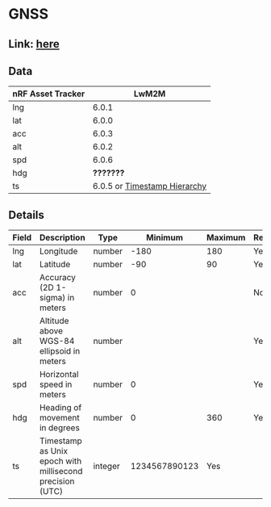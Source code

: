 # GNSS

## Link: [here](https://github.com/NordicSemiconductor/asset-tracker-cloud-docs/blob/saga/docs/cloud-protocol/Reported.ts)

## Data

| nRF Asset Tracker | LwM2M                                                                                                                                  |
| ----------------- | -------------------------------------------------------------------------------------------------------------------------------------- |
| lng               | 6.0.1                                                                                                                                  |
| lat               | 6.0.0                                                                                                                                  |
| acc               | 6.0.3                                                                                                                                  |
| alt               | 6.0.2                                                                                                                                  |
| spd               | 6.0.6                                                                                                                                  |
| hdg               | **???????**                                                                                                                            |
| ts                | 6.0.5 or [Timestamp Hierarchy](https://github.com/MLopezJ/asset-tracker-cloud-coiote-azure-converter-js/tree/saga#timestamp-hierarchy) |

## Details

| Field | Description                                              | Type    | Minimum       | Maximum | Required |
| ----- | -------------------------------------------------------- | ------- | ------------- | ------- | -------- |
| lng   | Longitude                                                | number  | -180          | 180     | Yes      |
| lat   | Latitude                                                 | number  | -90           | 90      | Yes      |
| acc   | Accuracy (2D 1-sigma) in meters                          | number  | 0             |         | No       |
| alt   | Altitude above WGS-84 ellipsoid in meters                | number  |               |         | Yes      |
| spd   | Horizontal speed in meters                               | number  | 0             |         | Yes      |
| hdg   | Heading of movement in degrees                           | number  | 0             | 360     | Yes      |
| ts    | Timestamp as Unix epoch with millisecond precision (UTC) | integer | 1234567890123 | Yes     |
